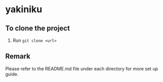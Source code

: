 # yakiniku

## To clone the project
1.  Run `git clone <url>`

## Remark
Please refer to the README.md file under each directory for more set up guide.